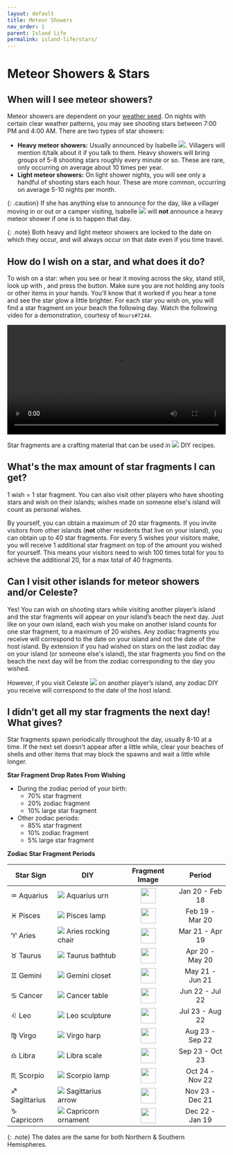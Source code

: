 ```yaml
---
layout: default
title: Meteor Showers
nav_order: 1
parent: Island Life
permalink: island-life/stars/
---
```

# Meteor Showers & Stars
## When will I see meteor showers?
Meteor showers are dependent on your [weather seed](#what-determines-the-weather-on-my-island). On nights with certain clear weather patterns, you may see shooting stars between 7:00 PM and 4:00 AM. There are two types of star showers:
- **Heavy meteor showers:** Usually announced by Isabelle <span><img src="https://alexislours.github.io/img/NpcIcon/sza.png" id="inv-icon"></span>. Villagers will mention it/talk about it if you talk to them. Heavy showers will bring groups of 5-8 shooting stars roughly every minute or so. These are rare, only occurring on average about 10 times per year. 
- **Light meteor showers:** On light shower nights, you will see only a handful of shooting stars each hour. These are more common, occurring on average 5-10 nights per month.

{: .caution}
If she has anything else to announce for the day, like a villager moving in or out or a camper visiting, Isabelle <span><img src="https://alexislours.github.io/img/NpcIcon/sza.png" id="inv-icon"></span> will **not** announce a heavy meteor shower if one is to happen that day.

{: .note}
Both heavy and light meteor showers are locked to the date on which they occur, and will always occur on that date even if you time travel. 

## How do I wish on a star, and what does it do?
To wish on a star: when you see or hear it moving across the sky, stand still, look up with <span class="icon-R-S"></span>, and press the <span class="icon-A"></span> button. Make sure you are not holding any tools or other items in your hands. You’ll know that it worked if you hear a tone and see the star glow a little brighter. For each star you wish on, you will find a star fragment on your beach the following day. Watch the following video for a demonstration, courtesy of `Nours#7244`.

<video width="100%" controls="controls">
  <source src="https://chibisnorlax.github.io/acnhfaq/assets/wishingstar.mp4#t=0.001" type="video/mp4">
</video>

Star fragments are a crafting material that can be used in <span><img src="https://alexislours.github.io/img/MenuIcon/PaperRecipe.png" id="inv-icon"></span> DIY recipes.

## What's the max amount of star fragments I can get?
1 wish = 1 star fragment. You can also visit other players who have shooting stars and wish on their islands; wishes made on someone else's island will count as personal wishes.

By yourself, you can obtain a maximum of 20 star fragments. If you invite visitors from other islands (**not** other residents that live on your island), you can obtain up to 40 star fragments. For every 5 wishes your visitors make, you will receive 1 additional star fragment on top of the amount you wished for yourself. This means your visitors need to wish 100 times total for you to achieve the additional 20, for a max total of 40 fragments.

## Can I visit other islands for meteor showers and/or Celeste?
Yes! You can wish on shooting stars while visiting another player’s island and the star fragments will appear on your island’s beach the next day. Just like on your own island, each wish you make on another island counts for one star fragment, to a maximum of 20 wishes. Any zodiac fragments you receive will correspond to the date on your island and not the date of the host island. By extension if you had wished on stars on the last zodiac day on your island (or someone else's island), the star fragments you find on the beach the next day will be from the zodiac corresponding to the day you wished.

However, if you visit Celeste <span><img src="https://alexislours.github.io/img/NpcIcon/ows.png" id="inv-icon"></span> on another player’s island, any zodiac DIY you receive will correspond to the date of the host island.  

## I didn’t get all my star fragments the next day! What gives?
Star fragments spawn periodically throughout the day, usually 8-10 at a time. If the next set doesn’t appear after a little while, clear your beaches of shells and other items that may block the spawns and wait a little while longer. 

**Star Fragment Drop Rates From Wishing**
- During the zodiac period of your birth:
  - 70% star fragment
  - 20% zodiac fragment
  - 10% large star fragment
- Other zodiac periods:
  - 85% star fragment
  - 10% zodiac fragment
  - 5% large star fragment

**Zodiac Star Fragment Periods**

| Star Sign     | DIY                                                                                                                          |                                       Fragment Image                                       |     Period      |
|---------------|------------------------------------------------------------------------------------------------------------------------------|:------------------------------------------------------------------------------------------:|:---------------:|
| ♒ Aquarius    | <span><img src="https://alexislours.github.io/img/FtrIcon/FtrZodiacAquarius.png" id="inv-icon"></span> Aquarius urn          |  <img src="https://alexislours.github.io/img/FtrIcon/StarpieceAquarius.png" width="35"/>   | Jan 20 - Feb 18 |
| ♓ Pisces      | <span><img src="https://alexislours.github.io/img/FtrIcon/FtrZodiacPisces.png" id="inv-icon"></span> Pisces lamp             |   <img src="https://alexislours.github.io/img/FtrIcon/StarpiecePisces.png" width="35"/>    | Feb 19 - Mar 20 |
| ♈ Aries       | <span><img src="https://alexislours.github.io/img/FtrIcon/FtrZodiacAries.png" id="inv-icon"></span> Aries rocking chair      |    <img src="https://alexislours.github.io/img/FtrIcon/StarpieceAries.png" width="35"/>    | Mar 21 - Apr 19 |
| ♉ Taurus      | <span><img src="https://alexislours.github.io/img/FtrIcon/FtrZodiacTaurus.png" id="inv-icon"></span> Taurus bathtub          |   <img src="https://alexislours.github.io/img/FtrIcon/StarpieceTaurus.png" width="35"/>    | Apr 20 - May 20 |
| ♊ Gemini      | <span><img src="https://alexislours.github.io/img/FtrIcon/FtrZodiacGemini.png" id="inv-icon"></span> Gemini closet           |   <img src="https://alexislours.github.io/img/FtrIcon/StarpieceGemini.png" width="35"/>    | May 21 - Jun 21 |
| ♋ Cancer      | <span><img src="https://alexislours.github.io/img/FtrIcon/FtrZodiacCancer.png" id="inv-icon"></span> Cancer table            |   <img src="https://alexislours.github.io/img/FtrIcon/StarpieceCancer.png" width="35"/>    | Jun 22 - Jul 22 |
| ♌ Leo         | <span><img src="https://alexislours.github.io/img/FtrIcon/FtrZodiacLeo.png" id="inv-icon"></span> Leo sculpture              |     <img src="https://alexislours.github.io/img/FtrIcon/StarpieceLeo.png" width="35"/>     | Jul 23 - Aug 22 |
| ♍ Virgo       | <span><img src="https://alexislours.github.io/img/FtrIcon/FtrZodiacVirgo.png" id="inv-icon"></span> Virgo harp               |    <img src="https://alexislours.github.io/img/FtrIcon/StarpieceVirgo.png" width="35"/>    | Aug 23 - Sep 22 |
| ♎ Libra       | <span><img src="https://alexislours.github.io/img/FtrIcon/FtrZodiacLibra.png" id="inv-icon"></span> Libra scale              |    <img src="https://alexislours.github.io/img/FtrIcon/StarpieceLibra.png" width="35"/>    | Sep 23 - Oct 23 |
| ♏ Scorpio     | <span><img src="https://alexislours.github.io/img/FtrIcon/FtrZodiacScorpio.png" id="inv-icon"></span> Scorpio lamp           |   <img src="https://alexislours.github.io/img/FtrIcon/StarpieceScorpio.png" width="35"/>   | Oct 24 - Nov 22 |
| ♐ Sagittarius | <span><img src="https://alexislours.github.io/img/FtrIcon/FtrZodiacSagittarius.png" id="inv-icon"></span> Sagittarius arrow  | <img src="https://alexislours.github.io/img/FtrIcon/StarpieceSagittarius.png" width="35"/> | Nov 23 - Dec 21 |
| ♑ Capricorn   | <span><img src="https://alexislours.github.io/img/FtrIcon/FtrZodiacCapricornus.png" id="inv-icon"></span> Capricorn ornament | <img src="https://alexislours.github.io/img/FtrIcon/StarpieceCapricornus.png" width="35"/> | Dec 22 - Jan 19 |

{: .note}
The dates are the same for both Northern & Southern Hemispheres.

